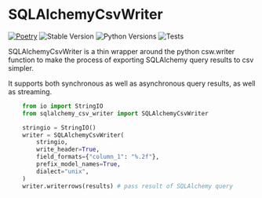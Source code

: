 # SQLAlchemyCsvWriter

[![Poetry](https://img.shields.io/endpoint?url=https://python-poetry.org/badge/v0.json)](https://python-poetry.org/)
![Stable Version](https://img.shields.io/pypi/v/sqlalchemy_csv_writer?label=stable)
![Python Versions](https://img.shields.io/pypi/pyversions/sqlalchemy_csv_writer)
![Tests](https://github.com/github/docs/actions/workflows/test.yml/badge.svg?branch=main)

SQLAlchemyCsvWriter is a thin wrapper around the python csw.writer function to make the process of exporting 
SQLAlchemy query results to csv simpler. 

It supports both synchronous as well as asynchronous query results, as well as streaming.

```python
    from io import StringIO
    from sqlalchemy_csv_writer import SQLAlchemyCsvWriter

    stringio = StringIO()
    writer = SQLAlchemyCsvWriter(
        stringio,
        write_header=True,
        field_formats={"column_1": "%.2f"},
        prefix_model_names=True,
        dialect="unix",
    )
    writer.writerrows(results) # pass result of SQLAlchemy query
```